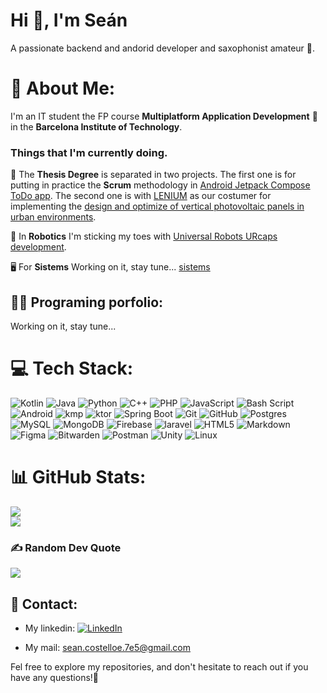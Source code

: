 <h1>Hi 👋, I'm Seán</h1>
<p>A passionate backend and andorid developer and saxophonist amateur 🎷.</p>

# 💫 About Me:
I'm an IT student the FP course **Multiplatform Application Development** 📱 in the **Barcelona Institute of Technology**. 

### Things that I'm currently doing.

💼 The **Thesis Degree** is separated in two projects. The first one is for putting in practice the **Scrum** methodology in [Android Jetpack Compose ToDo app](https://github.com/ITEC-BCN/projecte-1-dam-24-25-maracaton). The second one is with [LENIUM](https://www.lenium.es/en/home/) as our costumer for implementing the [design and optimize of vertical photovoltaic panels in urban environments](https://github.com/ITEC-BCN/projecte-2-dam-24-25-plaques).

🤖 In **Robotics** I'm sticking my toes with [Universal Robots URcaps development](https://github.com/SeanITB/ur_development/blob/main/README.md). 

🖥️ For **Sistems** Working on it, stay tune... [sistems](https://www.google.es/search?q=buscaminas&sca_esv=2bcd4b8779e4d469&source=hp&ei=EWGsZ8qZJtimkdUP3pKCqAI&iflsig=ACkRmUkAAAAAZ6xvIeQJzDi7g4V3cMGfx-7NZCdUCytl&ved=0ahUKEwiK5pzh4L2LAxVYU6QEHV6JACUQ4dUDCA4&uact=5&oq=buscaminas&gs_lp=Egdnd3Mtd2l6IgpidXNjYW1pbmFzMgsQLhiABBixAxiDATIFEAAYgAQyBRAAGIAEMgUQLhiABDIFEAAYgAQyBRAAGIAEMgUQABiABDIFEAAYgAQyBRAAGIAEMgUQABiABEj5IlC7B1iDGnABeACQAQCYAasBoAHCCKoBAzUuNbgBA8gBAPgBAZgCCqAC9gioAgDCAhEQLhiABBixAxjRAxiDARjHAcICCBAuGIAEGLEDwgIIEAAYgAQYsQPCAg4QLhiABBixAxjRAxjHAcICCxAAGIAEGLEDGIMBwgILEC4YgAQY0QMYxwHCAhEQLhiABBixAxjHARiOBRivAcICDhAAGIAEGLEDGIMBGIoFwgIOEC4YgAQYxwEYjgUYrwHCAgsQLhiABBjHARivAZgDAfEFbNyo3LBHoOSSBwMzLjegB5Nq&sclient=gws-wiz&safe=active&ssui=on)

## 🧑‍💻 Programing porfolio: 
Working on it, stay tune... 

# 💻 Tech Stack:
![Kotlin](https://img.shields.io/badge/kotlin-%237F52FF.svg?style=for-the-badge&logo=kotlin&logoColor=white) ![Java](https://img.shields.io/badge/java-%23ED8B00.svg?style=for-the-badge&logo=openjdk&logoColor=white) ![Python](https://img.shields.io/badge/python-3670A0?style=for-the-badge&logo=python&logoColor=ffdd54) ![C++](https://img.shields.io/badge/c++-%2300599C.svg?style=for-the-badge&logo=c%2B%2B&logoColor=white) ![PHP](https://img.shields.io/badge/php-%23777BB4.svg?style=for-the-badge&logo=php&logoColor=white) ![JavaScript](https://img.shields.io/badge/javascript-%23323330.svg?style=for-the-badge&logo=javascript&logoColor=%23F7DF1E) ![Bash Script](https://img.shields.io/badge/bash_script-%23121011.svg?style=for-the-badge&logo=gnu-bash&logoColor=white) ![Android](https://img.shields.io/badge/android-%234ea94b.svg?style=for-the-badge&logo=android&logoColor=white) ![kmp](https://img.shields.io/badge/kmp-%237F52FF.svg?style=for-the-badge&logo=kmp&logoColor=white) ![ktor](https://img.shields.io/badge/ktor-%237F52FF.svg?style=for-the-badge&logo=ktor&logoColor=white) ![Spring Boot](https://img.shields.io/badge/Spring_Boot-%234ea94b.svg?style=for-the-badge&logo=springboot&logoColor=white) ![Git](https://img.shields.io/badge/git-%23F05033.svg?style=for-the-badge&logo=git&logoColor=white) ![GitHub](https://img.shields.io/badge/github-%23121011.svg?style=for-the-badge&logo=github&logoColor=white) ![Postgres](https://img.shields.io/badge/postgres-%23316192.svg?style=for-the-badge&logo=postgresql&logoColor=white) ![MySQL](https://img.shields.io/badge/mysql-%2300599C.svg?style=for-the-badge&logo=mysql&logoColor=white) ![MongoDB](https://img.shields.io/badge/MongoDB-%234ea94b.svg?style=for-the-badge&logo=mongodb&logoColor=white) ![Firebase](https://img.shields.io/badge/firebase-a08021?style=for-the-badge&logo=firebase&logoColor=ffcd34) ![laravel](https://img.shields.io/badge/laravel-%23E34F26.svg?style=for-the-badge&logo=laravel&logoColor=white) ![HTML5](https://img.shields.io/badge/html5-%23E34F26.svg?style=for-the-badge&logo=html5&logoColor=white) ![Markdown](https://img.shields.io/badge/markdown-%23000000.svg?style=for-the-badge&logo=markdown&logoColor=white) ![Figma](https://img.shields.io/badge/figma-%23F24E1E.svg?style=for-the-badge&logo=figma&logoColor=white) ![Bitwarden](https://img.shields.io/badge/bitwarden-%23175DDC.svg?style=for-the-badge&logo=bitwarden&logoColor=white) ![Postman](https://img.shields.io/badge/Postman-FF6C37?style=for-the-badge&logo=postman&logoColor=white) ![Unity](https://img.shields.io/badge/unity-%23121011.svg?style=for-the-badge&logo=unity&logoColor=white) ![Linux](https://img.shields.io/badge/linux-%23000000.svg?style=for-the-badge&logo=linux&logoColor=white)

# 📊 GitHub Stats:
![](https://github-readme-streak-stats.herokuapp.com/?user=SeanITB&theme=dark&hide_border=false)<br/>
![](https://github-readme-stats.vercel.app/api/top-langs/?username=SeanITB&theme=dark&hide_border=false&include_all_commits=false&count_private=false&layout=compact)

### ✍️ Random Dev Quote
![](https://quotes-github-readme.vercel.app/api?type=horizontal&theme=radical)

## 📠 Contact:
* My linkedin: [![LinkedIn](https://img.shields.io/badge/LinkedIn-%230077B5.svg?logo=linkedin&logoColor=white)](https://www.linkedin.com/in/se%C3%A1n-costelloe-cacho-56b66a297/) 

* My mail: sean.costelloe.7e5@gmail.com

Fel free to explore my repositories, and don't hesitate to reach out if you have any questions!🐌
